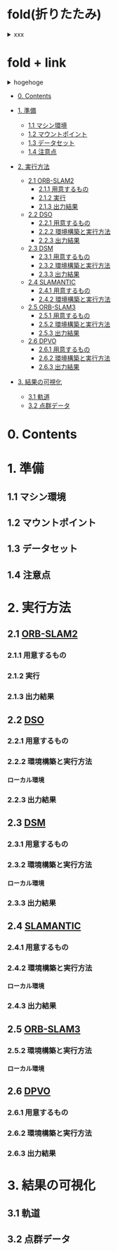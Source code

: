 <!--
 FileName:      tips
 Author:        8ucchiman
 CreatedDate:   2023-06-06 12:20:14
 LastModified:  2023-01-25 10:56:12 +0900
 Reference:     8ucchiman.jp
 Description:   ---
-->


# fold(折りたたみ)

<details>
<summary>xxx</summary>

aaaaaaaaa
bbb
ccccccccccccccccccccccccc

</details>


# fold + link

<details>
 <summary> hogehoge </summary>
 <div>
  
  ![Service-MultipleServiceClient](https://github.com/Bucchiman/readme/assets/52972710/aa765780-905d-4fb5-af2e-a09ab8daad0f)
 </div>
</details>



- [0. Contents](#0-contents)
- [1. 準備](#1-準備)
    - [1.1 マシン環境](#11-マシン環境)
    - [1.2 マウントポイント](#12-マウントポイント)
    - [1.3 データセット](#13-データセット)
    - [1.4 注意点](#14-注意点)

- [2. 実行方法](#2-実行方法)
    - [2.1 ORB-SLAM2](#21-orb-slam2)
       - [2.1.1 用意するもの](#211-用意するもの)
       - [2.1.2 実行](#212-実行)
       - [2.1.3 出力結果](#213-出力結果)
    - [2.2 DSO](#22-dso)
       - [2.2.1 用意するもの](#221-用意するもの)
       - [2.2.2 環境構築と実行方法](#222-環境構築と実行方法)
       - [2.2.3 出力結果](#223-出力結果)
    - [2.3 DSM](#23-dsm)
       - [2.3.1 用意するもの](#231-用意するもの)
       - [2.3.2 環境構築と実行方法](#232-環境構築と実行方法)
       - [2.3.3 出力結果](#233-出力結果)
    - [2.4 SLAMANTIC](#24-slamantic)
       - [2.4.1 用意するもの](#241-用意するもの)
       - [2.4.2 環境構築と実行方法](#242-環境構築と実行方法)
    - [2.5 ORB-SLAM3](#25-orb-slam3)
       - [2.5.1 用意するもの](#251-用意するもの)
       - [2.5.2 環境構築と実行方法](#252-環境構築と実行方法)
       - [2.5.3 出力結果](#253-出力結果)
    - [2.6 DPVO](#26-dpvo)
       - [2.6.1 用意するもの](#261-用意するもの)
       - [2.6.2 環境構築と実行方法](#262-環境構築と実行方法)
       - [2.6.3 出力結果](#263-出力結果)
- [3. 結果の可視化](#3-結果の可視化)
    - [3.1 軌道](#31-軌道)
    - [3.2 点群データ](#32-点群データ)


# 0. Contents
# 1. 準備
## 1.1 マシン環境
## 1.2 マウントポイント
## 1.3 データセット
## 1.4 注意点
# 2. 実行方法
## 2.1 [ORB-SLAM2](https://github.com/raulmur/ORB_SLAM2.git)
### 2.1.1 用意するもの
### 2.1.2 実行
### 2.1.3 出力結果
## 2.2 [DSO](https://github.com/JakobEngel/dso.git)
### 2.2.1 用意するもの
### 2.2.2 環境構築と実行方法
#### ローカル環境
### 2.2.3 出力結果
## 2.3 [DSM](https://github.com/jzubizarreta/dsm.git)
### 2.3.1 用意するもの
### 2.3.2 環境構築と実行方法
#### ローカル環境
### 2.3.3 出力結果
## 2.4 [SLAMANTIC](https://github.com/mthz/slamantic.git)
### 2.4.1 用意するもの
### 2.4.2 環境構築と実行方法
#### ローカル環境
### 2.4.3 出力結果
## 2.5 [ORB-SLAM3](https://github.com/jahaniam/orbslam3_docker.git)
### 2.5.2 環境構築と実行方法
#### ローカル環境
## 2.6 [DPVO](https://github.com/princeton-vl/DPVO_Docker.git)
### 2.6.1 用意するもの
### 2.6.2 環境構築と実行方法
### 2.6.3 出力結果
# 3. 結果の可視化
## 3.1 軌道
## 3.2 点群データ
